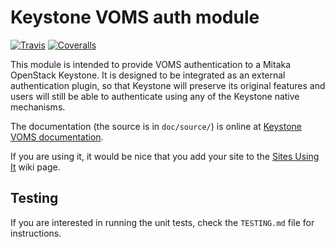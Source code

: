 # Keystone VOMS auth module

[![Travis](https://img.shields.io/travis/IFCA/keystone-voms.svg)](https://travis-ci.org/IFCA/keystone-voms)
[![Coveralls](https://img.shields.io/coveralls/IFCA/keystone-voms.svg)](https://coveralls.io/github/IFCA/keystone-voms)

This module is intended to provide VOMS authentication to a Mitaka
OpenStack Keystone. It is designed to be integrated as an external
authentication plugin, so that Keystone will preserve its original
features and users will still be able to authenticate using any of the
Keystone native mechanisms.

The documentation (the source is in ``doc/source/``) is online at
[Keystone VOMS documentation](https://keystone-voms.readthedocs.org/en/latest/).

If you are using it, it would be nice that you add your site to the
[Sites Using It](https://github.com/IFCA/keystone-voms/wiki/SitesUsingIt) wiki page.

## Testing

If you are interested in running the unit tests, check the ``TESTING.md``
file for instructions.

[Build Status]: https://travis-ci.org/IFCA/keystone-voms
[BS img]: https://travis-ci.org/IFCA/keystone-voms.png
